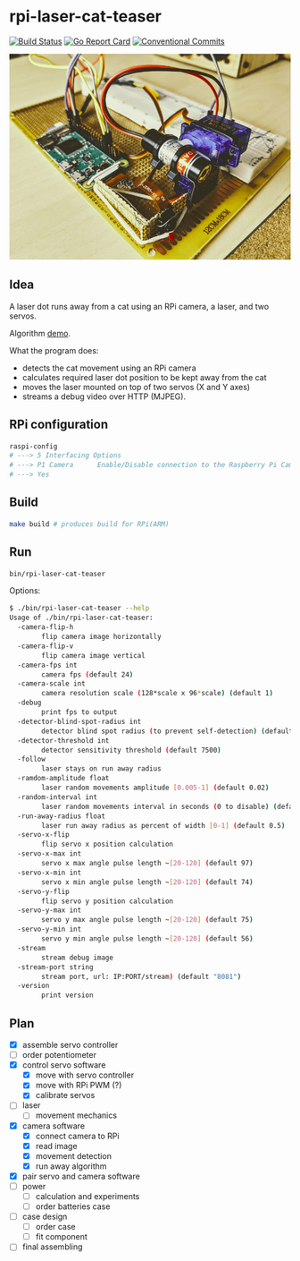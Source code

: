 # rpi-laser-cat-teaser

[![Build Status](https://travis-ci.org/antonfisher/rpi-laser-cat-teaser.svg?branch=master)](https://travis-ci.org/antonfisher/rpi-laser-cat-teaser)
[![Go Report Card](https://goreportcard.com/badge/github.com/antonfisher/rpi-laser-cat-teaser)](https://goreportcard.com/report/github.com/antonfisher/rpi-laser-cat-teaser)
[![Conventional Commits](https://img.shields.io/badge/Conventional%20Commits-1.0.0-yellow.svg)](https://conventionalcommits.org)

![proof of concept](https://raw.githubusercontent.com/antonfisher/rpi-laser-cat-teaser/docs/images/rpi-laser-cat-teaser-bare.png)

## Idea

A laser dot runs away from a cat using an RPi camera, a laser, and two servos.

Algorithm [demo](http://rpi-laser-cat-teaser.github.io).

What the program does:
- detects the cat movement using an RPi camera
- calculates required laser dot position to be kept away from the cat
- moves the laser mounted on top of two servos (X and Y axes)
- streams a debug video over HTTP (MJPEG).

## RPi configuration

```bash
raspi-config
# ---> 5 Interfacing Options
# ---> P1 Camera      Enable/Disable connection to the Raspberry Pi Camera
# ---> Yes
```

## Build

```bash
make build # produces build for RPi(ARM)
```

## Run

```bash
bin/rpi-laser-cat-teaser
```

Options:

```bash
$ ./bin/rpi-laser-cat-teaser --help
Usage of ./bin/rpi-laser-cat-teaser:
  -camera-flip-h
    	flip camera image horizontally
  -camera-flip-v
    	flip camera image vertical
  -camera-fps int
    	camera fps (default 24)
  -camera-scale int
    	camera resolution scale (128*scale x 96*scale) (default 1)
  -debug
    	print fps to output
  -detector-blind-spot-radius int
    	detector blind spot radius (to prevent self-detection) (default 10)
  -detector-threshold int
    	detector sensitivity threshold (default 7500)
  -follow
    	laser stays on run away radius
  -ramdom-amplitude float
    	laser random movements amplitude [0.005-1] (default 0.02)
  -random-interval int
    	laser random movements interval in seconds (0 to disable) (default 2)
  -run-away-radius float
    	laser run away radius as percent of width [0-1] (default 0.5)
  -servo-x-flip
    	flip servo x position calculation
  -servo-x-max int
    	servo x max angle pulse length ~[20-120] (default 97)
  -servo-x-min int
    	servo x min angle pulse length ~[20-120] (default 74)
  -servo-y-flip
    	flip servo y position calculation
  -servo-y-max int
    	servo y max angle pulse length ~[20-120] (default 75)
  -servo-y-min int
    	servo y min angle pulse length ~[20-120] (default 56)
  -stream
    	stream debug image
  -stream-port string
    	stream port, url: IP:PORT/stream) (default "8081")
  -version
    	print version
```

## Plan

- [x] assemble servo controller
- [ ] order potentiometer
- [x] control servo software
    - [x] move with servo controller
    - [x] move with RPi PWM (?)
    - [x] calibrate servos
- [ ] laser
    - [ ] movement mechanics
- [x] camera software
    - [x] connect camera to RPi
    - [x] read image
    - [x] movement detection
    - [x] run away algorithm
- [x] pair servo and camera software
- [ ] power
    - [ ] calculation and experiments
    - [ ] order batteries case
- [ ] case design
    - [ ] order case
    - [ ] fit component
- [ ] final assembling
